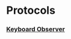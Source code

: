 # Protocols

### [Keyboard Observer](https://github.com/prolificinteractive/DevKit/blob/master/Documentation/Protocols/KeyboardObserver.md)